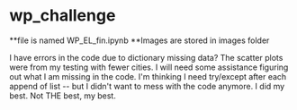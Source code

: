 # wp_challenge

**file is named WP_EL_fin.ipynb
**Images are stored in images folder

I have errors in the code due to dictionary missing data? The scatter plots were from my testing with fewer cities. I will need some assistance figuring out what I am missing in the code. I'm thinking I need try/except after each append of list -- but I didn't want to mess with the code anymore. I did my best. Not THE best, my best. 
